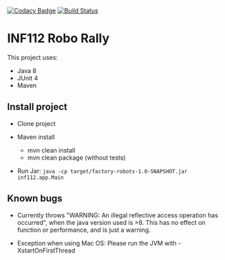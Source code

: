 [![Codacy Badge](https://api.codacy.com/project/badge/Grade/6f45b1103d2845708238cd5ca2cad53f)](https://app.codacy.com/gh/inf112-v20/factoryRobots?utm_source=github.com&utm_medium=referral&utm_content=inf112-v20/factoryRobots&utm_campaign=Badge_Grade_Settings)
[![Build Status](https://travis-ci.com/inf112-v20/factoryRobots.svg?branch=master)](https://travis-ci.com/inf112-v20/factoryRobots)
# INF112 Robo Rally
This project uses:
*   Java 8
*   JUnit 4
*   Maven
 
## Install project

*   Clone project
*   Maven install
    *   mvn clean install
    *   mvn clean package (without tests)   
    
*   Run Jar: ```java -cp target/factory-robots-1.0-SNAPSHOT.jar inf112.app.Main```


## Known bugs
- Currently throws "WARNING: An illegal reflective access operation has occurred", 
when the java version used is >8. This has no effect on function or performance, and is just a warning.

- Exception when using Mac OS: Please run the JVM with -XstartOnFirstThread
